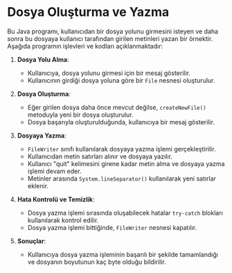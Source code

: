 # Dosya Oluşturma ve Yazma

Bu Java programı, kullanıcıdan bir dosya yolunu girmesini isteyen ve daha sonra bu dosyaya kullanıcı tarafından girilen metinleri yazan bir örnektir. Aşağıda programın işlevleri ve kodları açıklanmaktadır:

1. **Dosya Yolu Alma**:
   - Kullanıcıya, dosya yolunu girmesi için bir mesaj gösterilir.
   - Kullanıcının girdiği dosya yoluna göre bir `File` nesnesi oluşturulur.

2. **Dosya Oluşturma**:
   - Eğer girilen dosya daha önce mevcut değilse, `createNewFile()` metoduyla yeni bir dosya oluşturulur.
   - Dosya başarıyla oluşturulduğunda, kullanıcıya bir mesaj gösterilir.

3. **Dosyaya Yazma**:
   - `FileWriter` sınıfı kullanılarak dosyaya yazma işlemi gerçekleştirilir.
   - Kullanıcıdan metin satırları alınır ve dosyaya yazılır.
   - Kullanıcı "quit" kelimesini girene kadar metin alma ve dosyaya yazma işlemi devam eder.
   - Metinler arasında `System.lineSeparator()` kullanılarak yeni satırlar eklenir.

4. **Hata Kontrolü ve Temizlik**:
   - Dosya yazma işlemi sırasında oluşabilecek hatalar `try-catch` blokları kullanılarak kontrol edilir.
   - Dosya yazma işlemi bittiğinde, `FileWriter` nesnesi kapatılır.

5. **Sonuçlar**:
   - Kullanıcıya dosya yazma işleminin başarılı bir şekilde tamamlandığı ve dosyanın boyutunun kaç byte olduğu bildirilir.


